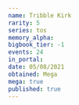 ```yaml
---
name: Tribble Kirk
rarity: 5
series: tos
memory_alpha:
bigbook_tier: -1
events: 24
in_portal:
date: 05/08/2021
obtained: Mega
mega: true
published: true
---
```



